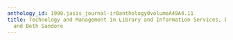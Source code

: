 ```yaml
---
anthology_id: 1998.jasis_journal-ir0anthology0volumeA49A4.11
title: Technology and Management in Library and Information Services, by F. W. Lancaster
  and Beth Sandore
---
```

